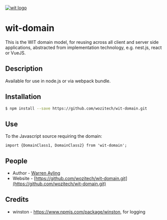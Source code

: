 <a href="http://wozitech-ltd.co.uk/projects.html" target="blank"><img src="http://wozitech-ltd.co.uk/images/wit-domain.png" alt="wit logo" /></a>
 
# wit-domain
This is the WIT domain model, for reusing across all client and server side applications, abstracted from implementation technology, e.g. nest.js, react or VueJS.

## Description
Available for use in node.js or via webpack bundle.

  
## Installation
```bash
$ npm install --save https://github.com/wozitech/wit-domain.git
```

## Use
To the Javascript source requiring the domain:
```
import {DomainClass1, DomainClass2} from 'wit-domain';
```

## People

- Author - [Warren Ayling](http://wozitech-ltd.co.uk/aboutus.html)
- Website - [https://github.com/wozitech/wit-domain.git](https://github.com/wozitech/wit-domain.git)

## Credits
* winston - https://www.npmjs.com/package/winston, for logging
